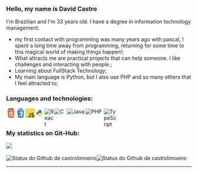 ### Hello, my name is David Castro

I'm Brazilian and I'm 33 years old.
I have a degree in information technology management.

- my first contact with programming was many years ago with pascal, I spent a long time away from programming, returning for some time to this magical world of making things happen!;
- What attracts me are practical projects that can help someone. I like challenges and interacting with people.;
- Learning about FullStack Technology;
- My main language is Python, but I also use PHP and so many others that I feel attracted to;

### Languages and technologies:

<div>
<img align="left" alt="HTML5" width="26px" src="https://raw.githubusercontent.com/github/explore/80688e429a7d4ef2fca1e82350fe8e3517d3494d/topics/html/html.png">
<img align="left" alt="CSS" width="26px" src="https://raw.githubusercontent.com/github/explore/80688e429a7d4ef2fca1e82350fe8e3517d3494d/topics/css/css.png" />
<img align="left" alt="JavaScript" width="26px" src="https://raw.githubusercontent.com/github/explore/80688e429a7d4ef2fca1e82350fe8e3517d3494d/topics/javascript/javascript.png" />
<img align="left" alt="Python" width="26px" src="https://raw.githubusercontent.com/github/explore/80688e429a7d4ef2fca1e82350fe8e3517d3494d/topics/python/python.png" />
<img align="left" alt="React" width="26px" src="https://bognarjunior.files.wordpress.com/2018/03/if_react-js_logo_1174949.png" />
<img align="left" alt="C" width="35px" src="https://cdn.iconscout.com/icon/free/png-256/c-programming-569564.png">
<img align="left" alt="Java" width="50px" src="https://logospng.org/download/java/logo-java-256.png">

<img align="left" alt="PHP" width="50px" src="https://www.svgrepo.com/show/303208/php-1-logo.svg">

<img align="left" alt="TypeScript" width="35px" src="https://cdn.iconscout.com/icon/free/png-256/typescript-1174965.png">
</div>
<br />
<br />

### My statistics on Git-Hub:
![](http://estruyf-github.azurewebsites.net/api/VisitorHit?user=castrolimoeiro&repo=castrolimoeiro&countColorcountColor)

<img align="left" alt="Status do Github de castrolimoeiro" src="https://github-readme-stats.vercel.app/api?username=castrolimoeiro&show_icons=true&hide_border=true&count_private=true">

<img alt="Status do Github de castrolimoeiro" src="https://github-readme-stats.vercel.app/api/top-langs/?username=castrolimoeiro&&langs_count=12&count_private=true&layout=compact&hide=Jupyter%20Notebook">

---

